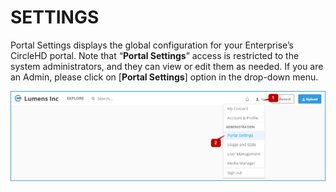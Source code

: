# SETTINGS

Portal Settings displays the global configuration for your Enterprise’s CircleHD portal. Note that “**Portal Settings**” access is restricted to the system administrators, and they can view or edit them as needed. If you are an Admin, please click on \[**Portal Settings**\] option in the drop-down menu.

![](../../.gitbook/assets/help_mngmt_settings_menu.png)



